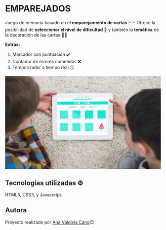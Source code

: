 # EMPAREJADOS
Juego de memoria basado en el **emparejamiento de cartas** 🃏 🃏 Ofrece la posibilidad de **seleccionar el nivel de dificultad** 💪 y también la **temática** de la decoración de las cartas 🍨🐱

**Extras:**
1. Marcador con puntuación ✔️
2. Contador de errores cometidos ❌
3. Temporizador a tiempo real 🕔

![mockapp](https://github.com/Anavalca/card-memory-game/blob/master/images/game.jpg)

## Tecnologías utilizadas ⚙️
HTML5, CSS3, y Javascript.

## Autora 
Proyecto realizado por [Ana Valdivia Cano](https://www.linkedin.com/in/anavaldiviacano/)😊
